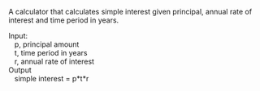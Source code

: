 A calculator that calculates simple interest given principal, annual rate of interest and time period in years.  

Input:  
&nbsp;&nbsp;&nbsp;p, principal amount  
&nbsp;&nbsp;&nbsp;t, time period in years  
&nbsp;&nbsp;&nbsp;r, annual rate of interest  
Output  
&nbsp;&nbsp;&nbsp;simple interest = p&ast;t&ast;r
